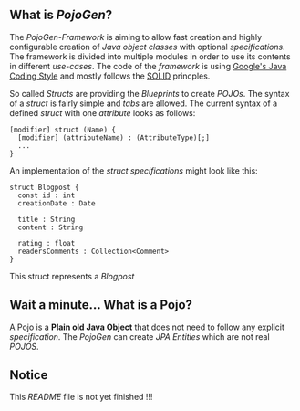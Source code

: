 What is *PojoGen*?
------------------

The *PojoGen-Framework* is aiming to allow fast creation and highly
configurable creation of *Java object classes* with optional *specifications*.
The framework is divided into multiple modules in order to use its contents
in different *use-cases*. The code of the *framework* is using
[Google's Java Coding Style](https://google.github.io/styleguide/javaguide.html)
and mostly follows the [SOLID](https://en.wikipedia.org/wiki/SOLID) princples.

So called *Structs* are providing the *Blueprints* to create *POJOs*.
The syntax of a *struct* is fairly simple and *tabs* are allowed. The
current syntax of a defined *struct* with one *attribute* looks as follows:
```
[modifier] struct (Name) {
  [modifier] (attributeName) : (AttributeType)[;]
  ...
}
```

An implementation of the *struct specifications* might look like this:

```
struct Blogpost {
  const id : int
  creationDate : Date

  title : String
  content : String

  rating : float
  readersComments : Collection<Comment>
}
```

This struct represents a *Blogpost*

Wait a minute... What is a Pojo?
--------------------------------
A Pojo is a **Plain old Java Object** that does not need to follow any explicit
*specification*. The *PojoGen* can create *JPA Entities* which are not real
*POJOS*.

Notice
------
This *README* file is not yet finished !!!




